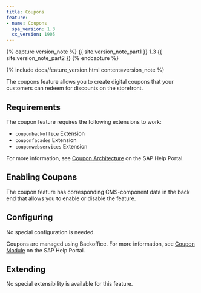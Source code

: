 ```yaml
---
title: Coupons
feature:
- name: Coupons
  spa_version: 1.3
  cx_version: 1905
---
```


{% capture version_note %}
{{ site.version_note_part1 }} 1.3 {{ site.version_note_part2 }}
{% endcapture %}

{% include docs/feature_version.html content=version_note %}

The coupons feature allows you to create digital coupons that your customers can redeem for discounts on the storefront.

## Requirements

The coupon feature requires the following extensions to work:

- `couponbackoffice` Extension
- `couponfacades` Extension
- `couponwebservices` Extension

For more information, see [Coupon Architecture](https://help.sap.com/viewer/9d346683b0084da2938be8a285c0c27a/latest/en-US/a3fab07560c94b8e9e5d8824c0d88580.html) on the SAP Help Portal.

## Enabling Coupons

The coupon feature has corresponding CMS-component data in the back end that allows you to enable or disable the feature.

## Configuring

No special configuration is needed.

Coupons are managed using Backoffice. For more information, see [Coupon Module](https://help.sap.com/viewer/9d346683b0084da2938be8a285c0c27a/latest/en-US/d35c247bac2d4c91a6ca4501b63cb2b4.html) on the SAP Help Portal.

## Extending

No special extensibility is available for this feature.
